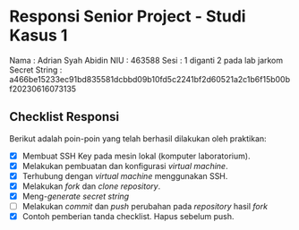 # Responsi Senior Project - Studi Kasus 1

Nama : Adrian Syah Abidin 
NIU : 463588 
Sesi : 1 diganti 2 pada lab jarkom  
Secret String : a466be15233ec91bd835581dcbbd09b10fd5c2241bf2d60521a2c1b6f15b00bf20230616073135

## Checklist Responsi

Berikut adalah poin-poin yang telah berhasil dilakukan oleh praktikan:

- [x] Membuat SSH Key pada mesin lokal (komputer laboratorium).
- [x] Melakukan pembuatan dan konfigurasi _virtual machine_.
- [x] Terhubung dengan _virtual machine_ menggunakan SSH.
- [x] Melakukan _fork_ dan _clone_ _repository_.
- [x] Meng-_generate_ _secret string_
- [ ] Melakukan _commit_ dan _push_ perubahan pada _repository_ hasil _fork_
- [x] Contoh pemberian tanda checklist. Hapus sebelum push.
